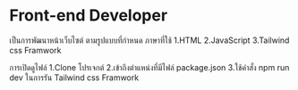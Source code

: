 # Front-end Developer

เป็นการพัฒนาหน้าเว็บไซต์ ตามรูปแบบที่กำหนด
ภาษาที่ใช้
1.HTML
2.JavaScript
3.Tailwind css Framwork

การเปิดดูไฟล์
1.Clone โปรเจกต์
2.เข้าถึงตำแหน่งที่มีไฟล์ package.json
3.ใช้คำสั่ง npm run dev ในการรัน Tailwind css Framwork
